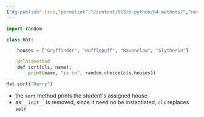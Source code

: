 ```yaml
---
{"dg-publish":true,"permalink":"/content/013/b-python/b4-methods/","noteIcon":"1","created":"2025-08-20T10:45:49.060+01:00","updated":"2025-08-20T10:54:14.692+01:00"}
---
```


```python
import random

class Hat:

    houses = ["Gryffindor", "Hufflepuff", "Ravenclaw", "Slytherin"]

    @classmethod
    def sort(cls, name):
        print(name, "is in", random.choice(cls.houses))

Hat.sort("Harry")
```

- the `sort` method prints the student's assigned house
- as `__init__` is removed, since it need no be instantiated, `cls` replaces `self`
